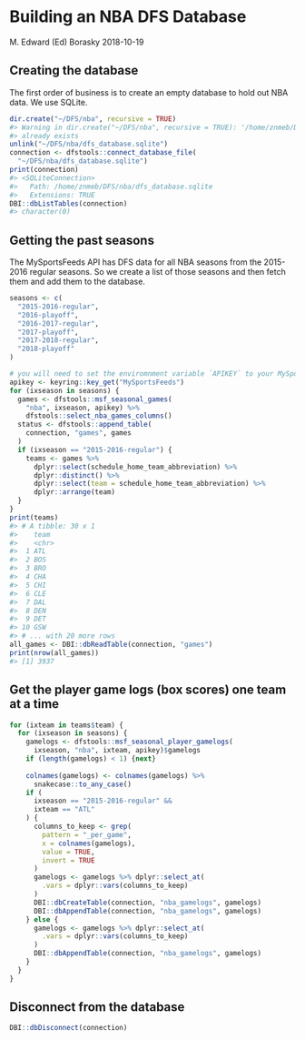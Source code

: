 Building an NBA DFS Database
================
M. Edward (Ed) Borasky
2018-10-19

## Creating the database

The first order of business is to create an empty database to hold out
NBA data. We use SQLite.

``` r
dir.create("~/DFS/nba", recursive = TRUE)
#> Warning in dir.create("~/DFS/nba", recursive = TRUE): '/home/znmeb/DFS/nba'
#> already exists
unlink("~/DFS/nba/dfs_database.sqlite")
connection <- dfstools::connect_database_file(
  "~/DFS/nba/dfs_database.sqlite")
print(connection)
#> <SQLiteConnection>
#>   Path: /home/znmeb/DFS/nba/dfs_database.sqlite
#>   Extensions: TRUE
DBI::dbListTables(connection)
#> character(0)
```

## Getting the past seasons

The MySportsFeeds API has DFS data for all NBA seasons from the
2015-2016 regular seasons. So we create a list of those seasons and then
fetch them and add them to the database.

``` r
seasons <- c(
  "2015-2016-regular",
  "2016-playoff",
  "2016-2017-regular",
  "2017-playoff",
  "2017-2018-regular",
  "2018-playoff"
)

# you will need to set the enviromnment variable `APIKEY` to your MySportsFeeds API v2.0 API key
apikey <- keyring::key_get("MySportsFeeds")
for (ixseason in seasons) {
  games <- dfstools::msf_seasonal_games(
    "nba", ixseason, apikey) %>% 
    dfstools::select_nba_games_columns()
  status <- dfstools::append_table(
    connection, "games", games
  )
  if (ixseason == "2015-2016-regular") {
    teams <- games %>%     
      dplyr::select(schedule_home_team_abbreviation) %>% 
      dplyr::distinct() %>%
      dplyr::select(team = schedule_home_team_abbreviation) %>% 
      dplyr::arrange(team)
  }
}
print(teams)
#> # A tibble: 30 x 1
#>    team 
#>    <chr>
#>  1 ATL  
#>  2 BOS  
#>  3 BRO  
#>  4 CHA  
#>  5 CHI  
#>  6 CLE  
#>  7 DAL  
#>  8 DEN  
#>  9 DET  
#> 10 GSW  
#> # ... with 20 more rows
all_games <- DBI::dbReadTable(connection, "games")
print(nrow(all_games))
#> [1] 3937
```

## Get the player game logs (box scores) one team at a time

``` r
for (ixteam in teams$team) {
  for (ixseason in seasons) {
    gamelogs <- dfstools::msf_seasonal_player_gamelogs(
      ixseason, "nba", ixteam, apikey)$gamelogs
    if (length(gamelogs) < 1) {next}
    
    colnames(gamelogs) <- colnames(gamelogs) %>% 
      snakecase::to_any_case()
    if (
      ixseason == "2015-2016-regular" &&
      ixteam == "ATL"
    ) {
      columns_to_keep <- grep(
        pattern = "_per_game", 
        x = colnames(gamelogs),
        value = TRUE, 
        invert = TRUE
      )
      gamelogs <- gamelogs %>% dplyr::select_at(
        .vars = dplyr::vars(columns_to_keep)
      )
      DBI::dbCreateTable(connection, "nba_gamelogs", gamelogs)
      DBI::dbAppendTable(connection, "nba_gamelogs", gamelogs)
    } else {
      gamelogs <- gamelogs %>% dplyr::select_at(
        .vars = dplyr::vars(columns_to_keep)
      )
      DBI::dbAppendTable(connection, "nba_gamelogs", gamelogs)
    }
  }
}
```

## Disconnect from the database

``` r
DBI::dbDisconnect(connection)
```
